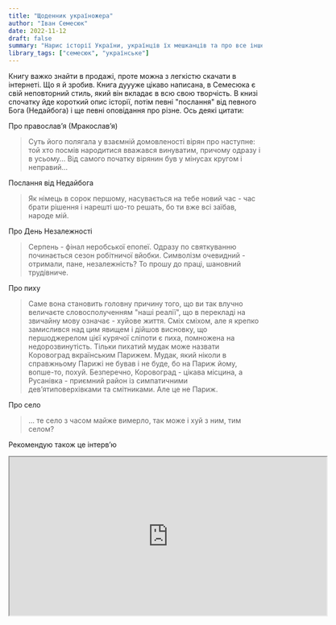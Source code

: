 ```yaml
---
title: "Щоденник україножера"
author: "Іван Семесюк"
date: 2022-11-12
draft: false
summary: "Нарис історії України, українців їх мешканців та про все інше"
library_tags: ["семесюк", "українське"]
---
```

Книгу важко знайти в продажі, проте можна з легкістю скачати в інтернеті. Що я й зробив.
Книга дуууже цікаво написана, в Семесюка є свій неповторний стиль, який він вкладає в всю свою творчість.
В книзі спочатку йде короткий опис історії, потім певні "послання" від певного Бога (Недайбога) і ще певні оповідання про різне.
Ось деякі цитати:

Про православʼя (Мракославʼя)
> Суть його полягала у взаємній домовленості вірян про наступне: той хто посмів народитися вважався винуватим, причому одразу і в усьому... Від самого початку вірянин був у мінусах кругом і неправий...

Послання від Недайбога
> Як німець в сорок першому, насувається на тебе новий час - час брати рішення і нарешті шо-то решать, бо ти вже всі заїбав, народе мій.

Про День Незалежності
> Серпень - фінал неробської епопеї. Одразу по святкуванню починається сезон робітничої вйобки. Символізм очевидний - отримали, пане, незалежність? То прошу до праці, шановний трудівниче.

Про пиху
> Саме вона становить головну причину того, що ви так влучно величаєте словосполученням "наші реалії", що в перекладі на звичайну мову означає - хуйове життя. Сміх сміхом, але я крепко замислився над цим явищем і дійшов висновку, що першоджерелом цієї курячої сліпоти є пиха, помножена на недорозвинутість. Тільки пихатий мудак може назвати Коровоград вкраїнським Парижем. Мудак, який ніколи в справжньому Парижі не бував і не буде, бо на Париж йому, вопше-то, похуй. Безперечно, Коровоград - цікава місцина, а Русанівка - приємний район із симпатичними девʼятиповерхівками та смітниками. Але це не Париж.

Про село
> ... те село з часом майже вимерло, так може і хуй з ним, тим селом?


Рекомендую також це інтервʼю
<iframe width="630" height="315" src="https://www.youtube.com/watch?v=em_JOpgeMUc"> </iframe>
